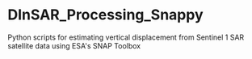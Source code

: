 # DInSAR_Processing_Snappy
Python scripts for estimating vertical displacement from Sentinel 1 SAR satellite data using ESA's SNAP Toolbox 
